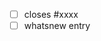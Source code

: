 <!--
Thanks for contributing a pull request!

Please follow these standard acronyms to start the commit message:

- ENH: enhancement
- BUG: bug fix
- DOC: documentation
- TYP: type annotations
- TST: addition or modification of tests
- MAINT: maintenance commit (refactoring, typos, etc.)
- BLD: change related to building
- REL: related to releasing
- API: an (incompatible) API change
- DEP: deprecate something, or remove a deprecated object
- DEV: development tool or utility
- REV: revert an earlier commit
- PERF: performance improvement
- BOT: always commit via a bot
- CI: related to CI or CD
- CLN: Code cleanup
-->

- [ ] closes #xxxx
- [ ] whatsnew entry
